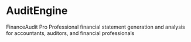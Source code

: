 # AuditEngine
FinanceAudit Pro Professional financial statement generation and analysis for accountants, auditors, and financial professionals
